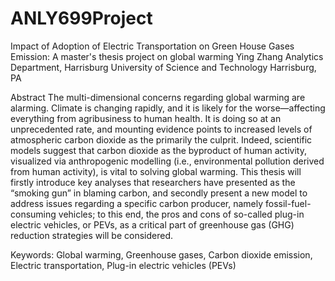 # ANLY699Project
Impact of Adoption of Electric Transportation on Green House Gases Emission:
A master's thesis project on global warming
Ying Zhang
Analytics Department, Harrisburg University of Science and Technology
Harrisburg, PA

Abstract
The multi-dimensional concerns regarding global warming are alarming. Climate is changing rapidly, and it is likely for the worse—affecting everything from agribusiness to human health. It is doing so at an unprecedented rate, and mounting evidence points to increased levels of atmospheric carbon dioxide as the primarily the culprit. Indeed, scientific models suggest that carbon dioxide as the byproduct of human activity, visualized via anthropogenic modelling (i.e., environmental pollution derived from human activity), is vital to solving global warming. This thesis will firstly introduce key analyses that researchers have presented as the “smoking gun” in blaming carbon, and secondly present a new model to address issues regarding a specific carbon producer, namely fossil-fuel-consuming vehicles; to this end, the pros and cons of so-called plug-in electric vehicles, or PEVs, as a critical part of greenhouse gas (GHG) reduction strategies will be considered.

Keywords: Global warming, Greenhouse gases, Carbon dioxide emission, Electric transportation, Plug-in electric vehicles (PEVs)
